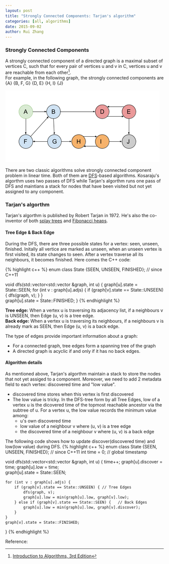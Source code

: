 ```yaml
---
layout: post
title: "Strongly Connected Components: Tarjan's algorithm"
categories: [all, algorithms]
date: 2015-09-02
author: Rui Zhang
---
```


### Strongly Connected Components
A strongly connected component of a directed graph is a maximal subset of vertices C, such that for every pair of vertices u and v in C, vertices u and v are reachable from each other[^1].  
For example, in the following graph, the strongly connected components are {A} {B, F, G} {D, E} {H, I} {J}  

![fig1]

There are two classic algorithms solve strongly connected component problem in linear time. Both of them are [DFS](https://en.wikipedia.org/wiki/Depth-first_search)-based algorithms. Kosaraju's algorthm uses two passes of DFS while Tarjan's algorthm runs one pass of DFS and maintians a stack for nodes that have been visited but not yet assigned to any component.

### Tarjan's algorthm
Tarjan's algorthm is published by Robert Tarjan in 1972. He's also the co-inventor of both [splay trees](https://en.wikipedia.org/wiki/Splay_tree) and [Fibonacci heaps](https://en.wikipedia.org/wiki/Fibonacci_heap).

#### Tree Edge & Back Edge
During the DFS, there are three possible states for a vertex: seen, unseen, finished. Initally all vertice are marked as unseen, when an unseen vertex is first visited, its state changes to seen. After a vertex traverse all its neighbours, it becomes finished. Here comes the C++ code:  

{% highlight c++ %}
enum class State {SEEN, UNSEEN, FINISHED}; // since C++11

void dfs(std::vector<std::vector<int> &graph, int u) {
    graph[u].state = State::SEEN;
    for (int v : graph[u].adjs) {
        if (graph[v].state == State::UNSEEN) {
            dfs(graph, v);
        }
    }    
    graph[u].state = State::FINISHED;
}
{% endhighlight %}

**Tree edge:** When a vertex u is traversing its adjacency list, if a neighbours v is UNSEEN, then Edge (u, v) is a tree edge.  
**Back edge:** When a vertex u is traversing its neighbours, if a neighbours v is already mark as SEEN, then Edge (u, v) is a back edge.

The type of edges provide important information about a graph:

* For a connected graph, tree edges form a spanning tree of the graph  
* A directed graph is acyclic if and only if it has no back edges.

#### Algorithm details
As mentioned above, Tarjan's algorthm maintain a stack to store the nodes that not yet assiged to a component. Moreover, we need to add 2 metadata field to each vertex: discovered time and "low value".

* discovered time stores when this vertex is first discovered
* The low value is tricky. In the DFS-tree form by all Tree Edges, low of a vertex u is the dicovered time of the topmost reachable ancestor via the subtree of u. For a vertex u, the low value records the minimum value among: 
	* u's own discovered time
	* low value of a neighbour v where (u, v) is a tree edge
	* the discovered time of a neighbour v where (u, v) is a back edge



The following code shows how to update discover(discovered time) and low(low value) during DFS.
{% highlight c++ %}
enum class State {SEEN, UNSEEN, FINISHED}; // since C++11
int time = 0;                              // global timestamp

void dfs(std::vector<std::vector<int> &graph, int u) {
    time++;
    graph[u].discover = time;
    graph[u].low = time;    
    graph[u].state = State::SEEN;

    for (int v : graph[u].adjs) {
        if (graph[v].state == State::UNSEEN) { // Tree Edges
            dfs(graph, v);
            graph[u].low = min(graph[u].low, graph[v].low);
        } else if (graph[v].state == State::SEEN) {   // Back Edges
            graph[u].low = min(graph[u].low, graph[v].discover);
        }
    }    
    graph[v].state = State::FINISHED;
}
{% endhighlight %}




Reference:

[^1]: [Introduction to Algorithms, 3rd Edition](http://www.amazon.com/Introduction-Algorithms-Edition-Thomas-Cormen/dp/0262033844)

[fig1]: /assets/SCC/fig1.png

[fig2]: /assets/SCC/fig2.png

[fig3]: /assets/SCC/fig3.png

[fig4]: /assets/SCC/fig4.png

[fig5]: /assets/SCC/fig5.png

[fig6]: /assets/SCC/fig6.png

[fig7]: /assets/SCC/fig7.png
